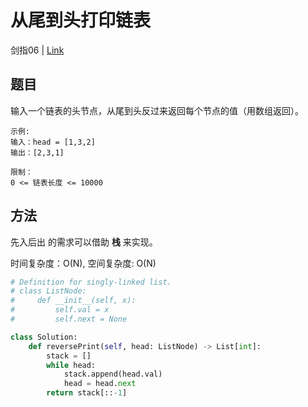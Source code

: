 # 从尾到头打印链表
剑指06 | [Link](https://leetcode-cn.com/problems/cong-wei-dao-tou-da-yin-lian-biao-lcof/)

## 题目
输入一个链表的头节点，从尾到头反过来返回每个节点的值（用数组返回）。

```
示例:
输入：head = [1,3,2]
输出：[2,3,1]

限制：
0 <= 链表长度 <= 10000
```

## 方法
先入后出 的需求可以借助 __栈__ 来实现。

时间复杂度：O(N), 空间复杂度: O(N)
```python
# Definition for singly-linked list.
# class ListNode:
#     def __init__(self, x):
#         self.val = x
#         self.next = None

class Solution:
    def reversePrint(self, head: ListNode) -> List[int]:
        stack = []
        while head:
            stack.append(head.val)
            head = head.next
        return stack[::-1]
```